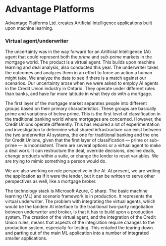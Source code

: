 Advantage Platforms
==========================

Advantage Platforms Ltd. creates Artificial Intelligence applications built upon machine learning.

### Virtual agent/underwriter

The uncertainty was in the way forward for an Artificial Intelligence (AI) agent that could represent both the *prime* and *sub-prime* markets in the mortgage world.
The product is a virtual agent.
This builds upon machine learning and deal analysis,
also conducted this year.
The underwriter takes the outcomes and analyzes them in an effort to force an action a human might take.
We analyze the data to see if there is a match against our scenarios.
Our uncertainty arose when we were asked to employ AI agents in the Credit Union industry in Ontario.
They operate under different rules than banks,
and have far more latitude in what they do with a mortgage.

The first layer of the mortgage market separates people into different groups based on their primary characteristics.
These groups are basically prime and variations of below prime.
This is the first level of classification in the traditional banking world where mortgages are concerned.
However,
the Credit Unions operate differently.
This has required a lot of experimentation and investigation to determine what shared infrastructure can exist between the two underwriter AI systems,
the one for traditional banking and the one for Credit Unions,
given that the first layer of classification
&mdash;
prime or sub-prime
&mdash;
is inconsistent.
There are several options or a virtual agent to make a deal work.
It can restructure the deal,
override decisions,
decline deals,
change products within a suite,
or change the lender to reset variables.
We are trying to mimic something a person would do.

We are also working on role perspective in the AI.
At present,
we are writing the application as if it were the lender,
but it can be written to serve other perspectives as well,
like a mortgage broker.

The technology stack is Microsoft Azure,
C sharp.
The basic machine learning (ML) and scenario framework is in production.
It represents the virtual underwriter.
The problem with integrating the virtual agents,
which would be the tandem AI interface to the traditional two-party negotiation between underwriter and broker,
is that it has to build upon a production system.
The creation of the virtual agent,
and the integration of the Credit Union rules,
means that aspects of the integration require changes to the production system,
especially for testing.
This entailed the tearing down and parting out of the main ML application into a number of integrated smaller applications.
